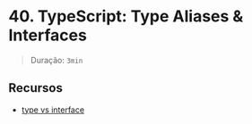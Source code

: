 # 40. TypeScript: Type Aliases & Interfaces

> Duração: `3min`

## Recursos
- [type vs interface](https://stackoverflow.com/a/52682220)
